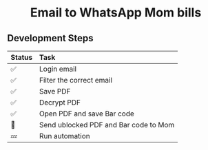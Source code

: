 <h1 align="center">Email to WhatsApp Mom bills</h1>

## Development Steps

Status | Task | 
:------------ | :-------------|
:white_check_mark: | Login email |
:white_check_mark: | Filter the correct email |
:white_check_mark: | Save PDF |
:white_check_mark: | Decrypt PDF |
:white_check_mark: | Open PDF and save Bar code |
:eyes: | Send ublocked PDF and Bar code to Mom |
:zzz: | Run automation |
